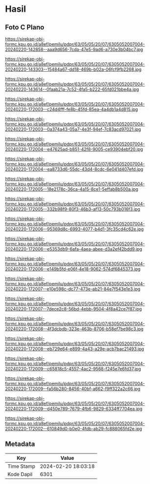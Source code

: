 # Hasil

## Foto C Plano

https://sirekap-obj-formc.kpu.go.id/a8ef/pemilu/pdpr/63/05/05/20/07/6305052007004-20240220-142858--aaa9d656-7cda-47e5-9ad6-a730e3b04bc7.jpg

https://sirekap-obj-formc.kpu.go.id/a8ef/pemilu/pdpr/63/05/05/20/07/6305052007004-20240220-143303--15484a67-dd18-469b-b02a-06fcf9fb2268.jpg

https://sirekap-obj-formc.kpu.go.id/a8ef/pemilu/pdpr/63/05/05/20/07/6305052007004-20240220-143614--0faab21a-7c52-4fa5-b222-65fd021bbe4a.jpg

https://sirekap-obj-formc.kpu.go.id/a8ef/pemilu/pdpr/63/05/05/20/07/6305052007004-20240220-172003--c24d4fff-fe8b-45fd-85ea-4a4db1a4d815.jpg

https://sirekap-obj-formc.kpu.go.id/a8ef/pemilu/pdpr/63/05/05/20/07/6305052007004-20240220-172003--0a374a43-05a7-4e3f-94ef-7c83acd97021.jpg

https://sirekap-obj-formc.kpu.go.id/a8ef/pemilu/pdpr/63/05/05/20/07/6305052007004-20240220-172004--e47625ad-b851-42f8-9005-ce93904ebf20.jpg

https://sirekap-obj-formc.kpu.go.id/a8ef/pemilu/pdpr/63/05/05/20/07/6305052007004-20240220-172004--ea8733d6-55dc-43d4-8cdc-6e041d407efd.jpg

https://sirekap-obj-formc.kpu.go.id/a8ef/pemilu/pdpr/63/05/05/20/07/6305052007004-20240220-172005--18e2178c-36ca-4a15-8ce1-5effab8b500a.jpg

https://sirekap-obj-formc.kpu.go.id/a8ef/pemilu/pdpr/63/05/05/20/07/6305052007004-20240220-172005--332b98f9-80f3-46b3-af13-50c793b016f3.jpg

https://sirekap-obj-formc.kpu.go.id/a8ef/pemilu/pdpr/63/05/05/20/07/6305052007004-20240220-172006--95369d8c-6993-4077-b4d1-3fc35cd4c62e.jpg

https://sirekap-obj-formc.kpu.go.id/a8ef/pemilu/pdpr/63/05/05/20/07/6305052007004-20240220-172006--e5353db9-6afa-4aea-abee-d3a2ef42bdd9.jpg

https://sirekap-obj-formc.kpu.go.id/a8ef/pemilu/pdpr/63/05/05/20/07/6305052007004-20240220-172006--e149b5fd-e06f-4e18-9062-574df6845373.jpg

https://sirekap-obj-formc.kpu.go.id/a8ef/pemilu/pdpr/63/05/05/20/07/6305052007004-20240220-172007--e10e598c-dc77-473e-ab21-84e7f543e1e3.jpg

https://sirekap-obj-formc.kpu.go.id/a8ef/pemilu/pdpr/63/05/05/20/07/6305052007004-20240220-172007--7dece2c8-56bd-4ebb-9504-4f8a42ce7f87.jpg

https://sirekap-obj-formc.kpu.go.id/a8ef/pemilu/pdpr/63/05/05/20/07/6305052007004-20240220-172008--4f3dcbdb-323e-463b-8706-b58ef7be98c3.jpg

https://sirekap-obj-formc.kpu.go.id/a8ef/pemilu/pdpr/63/05/05/20/07/6305052007004-20240220-172008--eb729e64-e899-4a43-a29e-acb7bac21493.jpg

https://sirekap-obj-formc.kpu.go.id/a8ef/pemilu/pdpr/63/05/05/20/07/6305052007004-20240220-172009--c65818c5-4557-4ac2-9568-f245e7e6fd37.jpg

https://sirekap-obj-formc.kpu.go.id/a8ef/pemilu/pdpr/63/05/05/20/07/6305052007004-20240220-172009--fa56b280-8456-40bf-a662-f9ff322a2c66.jpg

https://sirekap-obj-formc.kpu.go.id/a8ef/pemilu/pdpr/63/05/05/20/07/6305052007004-20240220-172009--d450e789-7679-4fb6-9829-6334ff7704ea.jpg

https://sirekap-obj-formc.kpu.go.id/a8ef/pemilu/pdpr/63/05/05/20/07/6305052007004-20240220-172002--610849d0-b0e0-4fdb-ab29-fc888065fd2e.jpg


## Metadata

| Key        | Value               |
| ---------- | ------------------- |
| Time Stamp | 2024-02-20 18:03:18 |
| Kode Dapil | 6301                |



